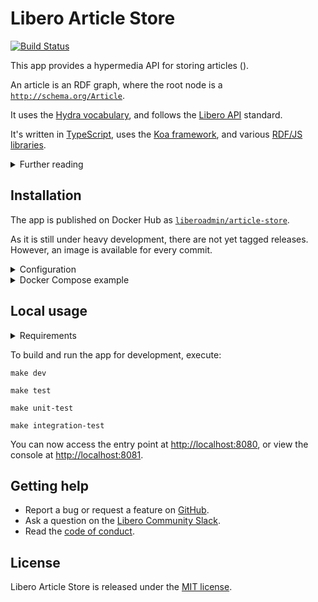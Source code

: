 Libero Article Store
====================

[![Build Status](https://github.com/libero/article-store/workflows/CI/badge.svg?branch=master)](https://github.com/libero/article-store/actions?query=branch%3Amaster+workflow%3ACI)

This app provides a hypermedia API for storing articles ().

An article is an RDF graph, where the root node is a  [`http://schema.org/Article`](https://schema.org/Article).

It uses the [Hydra vocabulary](http://www.hydra-cg.com/spec/latest/core/), and follows the [Libero API](https://libero.pub/api) standard.

It's written in [TypeScript](https://www.typescriptlang.org/), uses the [Koa framework](https://koajs.com/), and various [RDF/JS libraries](https://rdf.js.org/).

<details>

<summary>Further reading</summary>

- [Libero API Specification](https://libero.pub/api)
- [RDF 1.1 Primer](https://www.w3.org/TR/rdf11-primer/)
- [Hydra Core Vocabulary](https://www.hydra-cg.com/spec/latest/core/)
- [RDF JavaScript Libraries](https://rdf.js.org/)
  - [Data Model Specification](https://rdf.js.org/data-model-spec/)
  - [Dataset Specification](https://rdf.js.org/dataset-spec/)

</details>

Installation
------------

The app is published on Docker Hub as [`liberoadmin/article-store`](https://hub.docker.com/r/liberoadmin/article-store).

As it is still under heavy development, there are not yet tagged releases. However, an image is available for every commit.

<details>

<summary>Configuration</summary>

It requires the following environment variables when run:

| Name                | Description                           |
|---------------------|---------------------------------------|
| `DATABASE_HOST`     | PostgreSQL hostname, e.g. example.com |
| `DATABASE_NAME`     | Name of the database                  |
| `DATABASE_PASSWORD` | Password for the user                 |
| `DATABASE_PORT`     | PostgreSQL port, e.g. 5432            |
| `DATABASE_USER`     | PostgreSQL Username                   |

Port `8080` is exposed.

</details>

<details>

<summary>Docker Compose example</summary>

```yaml
services:
  app:
    image: liberoadmin/article-store:latest
    environment:
      DATABASE_NAME: article-store
      DATABASE_USER: user
      DATABASE_PASSWORD: secret
      DATABASE_HOST: example.com
      DATABASE_PORT: 5432
    ports:
      - '8080:8080'
```

</details>

Local usage
-----------

<details>

<summary>Requirements</summary>

- [Docker](https://www.docker.com/)
- [GNU Bash](https://www.gnu.org/software/bash/)
- [GNU Make](https://www.gnu.org/software/make/)
- [Node.js](https://nodejs.org/) (for development)

</details>

To build and run the app for development, execute:

```shell
make dev
```

```shell
make test
```

```shell
make unit-test
```

```shell
make integration-test
```

You can now access the entry point at <http://localhost:8080>, or view the console at <http://localhost:8081>.

Getting help
------------

- Report a bug or request a feature on [GitHub](https://github.com/libero/publisher/issues/new/choose).
- Ask a question on the [Libero Community Slack](https://libero.pub/join-slack).
- Read the [code of conduct](https://libero.pub/code-of-conduct).

License
-------

Libero Article Store is released under the [MIT license](LICENSE.md).
